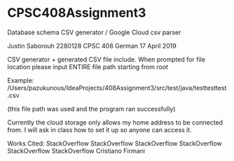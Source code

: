 # CPSC408Assignment3
Database schema CSV generator / Google Cloud csv parser

Justin Saborouh 2280128
CPSC 408
German
17 April 2019

CSV generator + generated CSV file include. When prompted for file location please input ENTIRE file path starting from root

Example:
/Users/pazukunous/IdeaProjects/408Assignment3/src/test/java/testtesttest.csv

(this file path was used and the program ran successfully)

Currently the cloud storage only allows my home address to be connected from. I will ask in class how to set it up so anyone can access it.

Works Cited:
StackOverflow
StackOverflow
StackOverflow
StackOverflow
StackOverflow
StackOverflow
Cristiano Firmani
